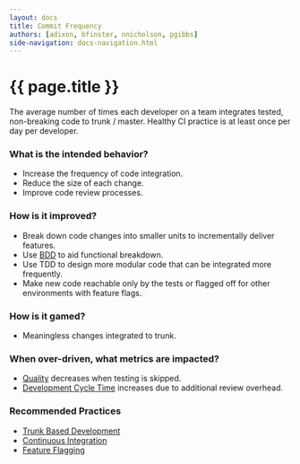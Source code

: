 ```yaml
---
layout: docs
title: Commit Frequency
authors: [adixon, bfinster, nnicholson, pgibbs]
side-navigation: docs-navigation.html
---
```


# {{ page.title }}

The average number of times each developer on a team
integrates tested, non-breaking code to trunk / master. Healthy CI practice is at least once per day per developer.

### What is the intended behavior?

- Increase the frequency of code integration.
- Reduce the size of each change.
- Improve code review processes.

### How is it improved?

- Break down code changes into smaller units to incrementally deliver features.
- Use [BDD](../playbooks/lean/work-decomposition/behavior-driven-development.html) to aid functional breakdown.
- Use TDD to design more modular code that can be integrated more frequently.
- Make new code reachable only by the tests or flagged off for other
  environments with feature flags.

### How is it gamed?

- Meaningless changes integrated to trunk.

### When over-driven, what metrics are impacted?

- [Quality](./quality.html) decreases when testing is skipped.
- [Development Cycle Time](./development-cycle-time.html) increases due to additional
  review overhead.

### Recommended Practices

- [Trunk Based Development](https://trunkbaseddevelopment.com/)
- [Continuous Integration](https://martinfowler.com/articles/continuousIntegration.html)
- [Feature Flagging](https://martinfowler.com/articles/feature-toggles.html)
